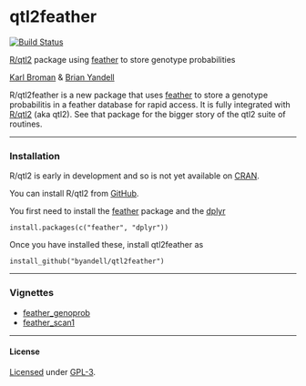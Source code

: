 # qtl2feather

[![Build Status](https://travis-ci.org/byandell/qtl2feather.svg?branch=master)](https://travis-ci.org/byandell/qtl2feather)

[R/qtl2](http://kbroman.org/qtl2) package using [feather](https://github.com/wesm/feather) to store genotype probabilities

[Karl Broman](http://kbroman.org) & [Brian Yandell](http://www.stat.wisc.edu/~yandell)

R/qtl2feather is a new package that uses [feather](https://github.com/wesm/feather) to store a genotype probabilitis in a feather database for rapid access. It is fully integrated with 
[R/qtl2](http://kbroman.org/qtl2) (aka qtl2). See that package for the bigger story of the qtl2 suite of routines.

---

### Installation

R/qtl2 is early in development and so is not yet available on
[CRAN](http://cran.r-project.org).

You can install R/qtl2 from [GitHub](https://github.com/rqtl).

You first need to install the
[feather](https://github.com/wesm/feather) package and the 
[dplyr](http://dplyr.tidyverse.org/)

    install.packages(c("feather", "dplyr"))

Once you have installed these, install qtl2feather as

    install_github("byandell/qtl2feather")

---

### Vignettes

- [feather_genoprob](https://github.com/byandell/qtl2feather/blob/master/inst/doc/feather_genoprob.Rmd)
- [feather_scan1](https://github.com/byandell/qtl2feather/blob/master/inst/doc/feather_scan1.Rmd)

---

#### License

[Licensed](License.md) under [GPL-3](http://www.r-project.org/Licenses/GPL-3).
